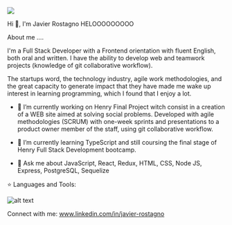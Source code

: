 <div><img src='./assets/helloWord'></div>

Hi 👋, I'm Javier Rostagno HELOOOOOOOOO

About me ....

I'm a Full Stack Developer with a Frontend orientation with fluent English, both oral and written. I have the ability to develop web and teamwork projects (knowledge of git collaborative workflow).

The startups word, the technology industry, agile work methodologies, and the great capacity to generate impact that they have made me wake up interest in learning programming, which I found that I enjoy a lot.

- 🔭 I’m currently working on Henry Final Project witch consist in a creation of a WEB site aimed at solving social problems. Developed with agile methodologies (SCRUM) with one-week sprints and presentations to a product owner member of the staff, using git collaborative workflow.

- 🌱 I’m currently learning TypeScript and still coursing the final stage of Henry Full Stack Development bootcamp.

- 💬 Ask me about JavaScript, React, Redux, HTML, CSS, Node JS, Express, PostgreSQL, Sequelize

⭐ Languages and Tools:

![alt text](./assets/html5)

Connect with me:
www.linkedin.com/in/javier-rostagno
